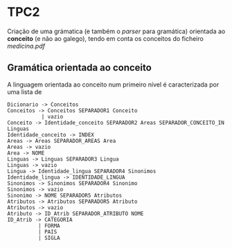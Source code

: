 # TPC2

Criação de uma grámatica (e também o *parser* para gramática) orientada ao **conceito** (e não ao galego), tendo em conta os conceitos do ficheiro *medicina.pdf*

## Gramática orientada ao **conceito**

A linguagem orientada ao conceito num primeiro nível é caracterizada por uma lista de 

```
Dicionario -> Conceitos
Conceitos -> Conceitos SEPARADOR1 Conceito
           | vazio
Conceito -> Identidade_conceito SEPARADOR2 Areas SEPARADOR_CONCEITO_IN Linguas
Identidade_conceito -> INDEX
Areas -> Areas SEPARADOR_AREAS Area
Areas -> vazio
Area -> NOME
Linguas -> Linguas SEPARADOR3 Lingua
Linguas -> vazio
Lingua -> Identidade_lingua SEPARADOR4 Sinonimos
Identidade_lingua -> IDENTIDADE_LINGUA
Sinonimos -> Sinonimos SEPARADOR4 Sinonimo
Sinonimos -> vazio
Sinonimo -> NOME SEPARADOR5 Atributos
Atributos -> Atributos SEPARADOR5 Atributo
Atributos -> vazio
Atributo -> ID_Atrib SEPARADOR_ATRIBUTO NOME
ID_Atrib -> CATEGORIA
          | FORMA
          | PAIS
          | SIGLA 
```